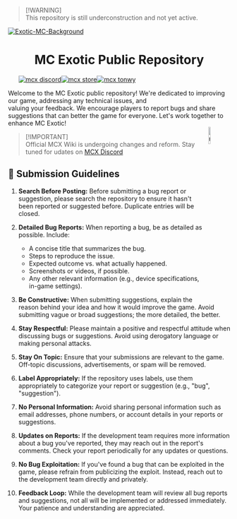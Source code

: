 > [!WARNING]\
> This repository is still underconstruction and not yet active.

<a align='center' href="https://ibb.co/jDR2Qm4"><img src="https://i.ibb.co/QjjfbW3/Exotic-MC-Background-Banndic.png" alt="Exotic-MC-Background" border="0"></a>

<!--<p align='center'><a href="#"><img src="https://i.ibb.co/2gZZxQw/mcx.png" alt="mcx" border="0" width=15%></a></p> -->
<h1 align='center'>MC Exotic Public Repository</h1>

&nbsp;&nbsp;&nbsp;&nbsp;&nbsp;&nbsp;<a href='https://discord.gg/' align='left'><img src="https://custom-icon-badges.demolab.com/discord/937775755268599869?style=for-the-badge&logo=discord&logoColor=white&label=MCX Discord&labelColor=thite&color=magenta" alt="mcx discord"/></a><a align='left' href='https://store.themcx.com/'><img src="https://custom-icon-badges.demolab.com/badge/952%20purchases-f2851f?style=for-the-badge&logo=basket-op&logoColor=white&label=MC%20Exotic%20Store&color=f2851f" alt="mcx store"/></a><a href='https://themcx.com/'><img src="https://custom-icon-badges.demolab.com/badge/JOIN%20US%20TODAY-14b758?style=for-the-badge&logo=mcblock&label=themcx.com&color=19d389" alt="mcx tonwy"/></a><!--<a align='right'><img alt="YouTube Channel Views" src="https://img.shields.io/youtube/channel/views/UCDavgpsuFi_bv0r_mpDHr1g?style=for-the-badge&logo=youtube&label=MCX%20Youtube&link=https%3A%2F%2Fwww.youtube.com%2F%40mcexotic%2Ffeatured"></a>-->

Welcome to the MC Exotic public repository! We're dedicated to improving our game, addressing any technical issues, and <br>valuing your feedback. We encourage players to report bugs and share suggestions that can better the game for everyone. Let's work together to enhance MC Exotic!  
<img align='right' src="https://i.ibb.co/FgHH2M9/mcx.png" alt="mcx" width=10% border="0" width=280>


> [!IMPORTANT]\
> Official MCX Wiki is undergoing changes and reform. Stay tuned for udates on [MCX Discord](https://discord.gg/)

## 📖 Submission Guidelines
1. **Search Before Posting:** Before submitting a bug report or suggestion, please search the repository to ensure it hasn't been reported or suggested before. Duplicate entries will be closed.
2. **Detailed Bug Reports:** When reporting a bug, be as detailed as possible. Include:

   + A concise title that summarizes the bug.
   + Steps to reproduce the issue.
   + Expected outcome vs. what actually happened.
   + Screenshots or videos, if possible.
   + Any other relevant information (e.g., device specifications, in-game settings).
     
3. **Be Constructive:** When submitting suggestions, explain the reason behind your idea and how it would improve the game. Avoid submitting vague or broad suggestions; the more detailed, the better.
4. **Stay Respectful:** Please maintain a positive and respectful attitude when discussing bugs or suggestions. Avoid using derogatory language or making personal attacks.
5. **Stay On Topic:** Ensure that your submissions are relevant to the game. Off-topic discussions, advertisements, or spam will be removed.
6. **Label Appropriately:** If the repository uses labels, use them appropriately to categorize your report or suggestion (e.g., "bug", "suggestion").
7. **No Personal Information:** Avoid sharing personal information such as email addresses, phone numbers, or account details in your reports or suggestions.
8. **Updates on Reports:** If the development team requires more information about a bug you've reported, they may reach out in the report's comments. Check your report periodically for any updates or questions.
9. **No Bug Exploitation:** If you've found a bug that can be exploited in the game, please refrain from publicizing the exploit. Instead, reach out to the development team directly and privately.
10. **Feedback Loop:** While the development team will review all bug reports and suggestions, not all will be implemented or addressed immediately. Your patience and understanding are appreciated.


